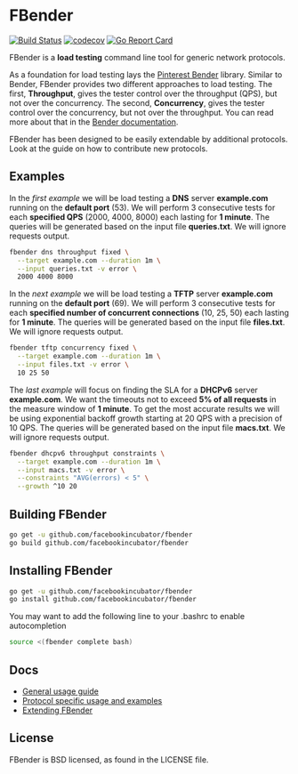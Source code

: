 # FBender
[![Build Status](https://travis-ci.org/facebookincubator/fbender.svg?branch=master)](https://travis-ci.org/facebookincubator/fbender)
[![codecov](https://codecov.io/gh/facebookincubator/fbender/branch/master/graph/badge.svg)](https://codecov.io/gh/facebookincubator/fbender)
[![Go Report Card](https://goreportcard.com/badge/github.com/facebookincubator/fbender)](https://goreportcard.com/report/github.com/facebookincubator/fbender)

FBender is a __load testing__ command line tool for generic network protocols.

As a foundation for load testing lays the [Pinterest Bender](https://github.com/pinterest/bender)
library. Similar to Bender, FBender provides two different approaches to load
testing. The first, __Throughput__, gives the tester control over the throughput
(QPS), but not over the concurrency. The second, __Concurrency__, gives the
tester control over the concurrency, but not over the throughput. You can read
more about that in the [Bender documentation](https://github.com/pinterest/bender#bender).

FBender has been designed to be easily extendable by additional protocols. Look
at the guide on how to contribute new protocols.

## Examples

In the _first example_ we will be load testing a __DNS__ server __example.com__
running on the __default port__ (53). We will perform 3 consecutive tests for
each __specified QPS__ (2000, 4000, 8000) each lasting for __1 minute__. The
queries will be generated based on the input file __queries.txt__. We will
ignore requests output.

```sh
fbender dns throughput fixed \
  --target example.com --duration 1m \
  --input queries.txt -v error \
  2000 4000 8000
```

In the _next example_ we will be load testing a __TFTP__ server __example.com__
running on the __default port__ (69). We will perform 3 consecutive tests for
each __specified number of concurrent connections__ (10, 25, 50) each lasting
for __1 minute__. The queries will be generated based on the input file
__files.txt__. We will ignore requests output.

```sh
fbender tftp concurrency fixed \
  --target example.com --duration 1m \
  --input files.txt -v error \
  10 25 50
```

The _last example_ will focus on finding the SLA for a __DHCPv6__ server
__example.com__. We want the timeouts not to exceed __5% of all requests__ in
the measure window of __1 minute__. To get the most accurate results we will be
using exponential backoff growth starting at 20 QPS with a precision of 10 QPS.
The queries will be generated based on the input file __macs.txt__. We will
ignore requests output.

```sh
fbender dhcpv6 throughput constraints \
  --target example.com --duration 1m \
  --input macs.txt -v error \
  --constraints "AVG(errors) < 5" \
  --growth ^10 20
```

## Building FBender

```sh
go get -u github.com/facebookincubator/fbender
go build github.com/facebookincubator/fbender
```

## Installing FBender

```sh
go get -u github.com/facebookincubator/fbender
go install github.com/facebookincubator/fbender
```

You may want to add the following line to your .bashrc to enable autocompletion
```sh
source <(fbender complete bash)
```

## Docs

* [General usage guide](https://github.com/facebookincubator/fbender/blob/master/docs/USAGE.md)
* [Protocol specific usage and examples](https://github.com/facebookincubator/fbender/blob/master/docs/PROTOCOLS.md)
* [Extending FBender](https://github.com/facebookincubator/fbender/blob/master/docs/EXTENDING.md)

## License

FBender is BSD licensed, as found in the LICENSE file.
